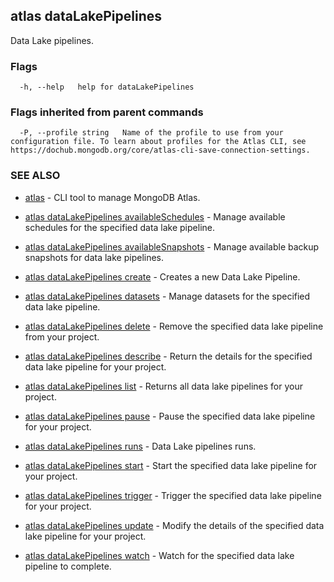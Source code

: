 ## atlas dataLakePipelines

Data Lake pipelines.






### Flags

```
  -h, --help   help for dataLakePipelines

```


### Flags inherited from parent commands

```
  -P, --profile string   Name of the profile to use from your configuration file. To learn about profiles for the Atlas CLI, see https://dochub.mongodb.org/core/atlas-cli-save-connection-settings.

```

### SEE ALSO


* [atlas](atlas.md)	- CLI tool to manage MongoDB Atlas.

* [atlas dataLakePipelines availableSchedules](atlas_dataLakePipelines_availableSchedules.md)	- Manage available schedules for the specified data lake pipeline.

* [atlas dataLakePipelines availableSnapshots](atlas_dataLakePipelines_availableSnapshots.md)	- Manage available backup snapshots for data lake pipelines.

* [atlas dataLakePipelines create](atlas_dataLakePipelines_create.md)	- Creates a new Data Lake Pipeline.

* [atlas dataLakePipelines datasets](atlas_dataLakePipelines_datasets.md)	- Manage datasets for the specified data lake pipeline.

* [atlas dataLakePipelines delete](atlas_dataLakePipelines_delete.md)	- Remove the specified data lake pipeline from your project.

* [atlas dataLakePipelines describe](atlas_dataLakePipelines_describe.md)	- Return the details for the specified data lake pipeline for your project.

* [atlas dataLakePipelines list](atlas_dataLakePipelines_list.md)	- Returns all data lake pipelines for your project.

* [atlas dataLakePipelines pause](atlas_dataLakePipelines_pause.md)	- Pause the specified data lake pipeline for your project.

* [atlas dataLakePipelines runs](atlas_dataLakePipelines_runs.md)	- Data Lake pipelines runs.

* [atlas dataLakePipelines start](atlas_dataLakePipelines_start.md)	- Start the specified data lake pipeline for your project.

* [atlas dataLakePipelines trigger](atlas_dataLakePipelines_trigger.md)	- Trigger the specified data lake pipeline for your project.

* [atlas dataLakePipelines update](atlas_dataLakePipelines_update.md)	- Modify the details of the specified data lake pipeline for your project.

* [atlas dataLakePipelines watch](atlas_dataLakePipelines_watch.md)	- Watch for the specified data lake pipeline to complete.



